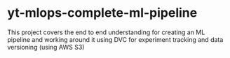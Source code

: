 # yt-mlops-complete-ml-pipeline
This project covers the end to end understanding for creating an ML pipeline and working around it using DVC for experiment tracking and data versioning (using AWS S3)

